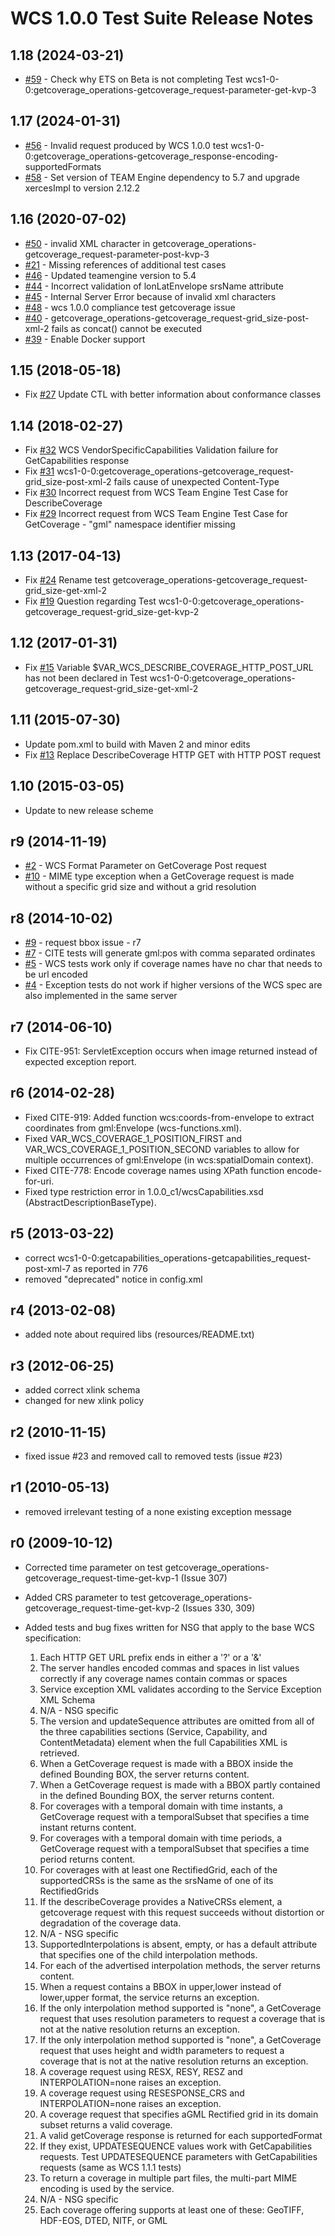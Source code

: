 
# WCS 1.0.0 Test Suite Release Notes

## 1.18 (2024-03-21)
- [#59](https://github.com/opengeospatial/ets-wcs10/issues/59) - Check why ETS on Beta is not completing Test wcs1-0-0:getcoverage_operations-getcoverage_request-parameter-get-kvp-3

## 1.17 (2024-01-31)
- [#56](https://github.com/opengeospatial/ets-wcs10/issues/56) - Invalid request produced by WCS 1.0.0 test wcs1-0-0:getcoverage_operations-getcoverage_response-encoding-supportedFormats
- [#58](https://github.com/opengeospatial/ets-wcs10/pull/58) - Set version of TEAM Engine dependency to 5.7 and upgrade xercesImpl to version 2.12.2

## 1.16 (2020-07-02)
- [#50](https://github.com/opengeospatial/ets-wcs10/issues/50) - invalid XML character in getcoverage_operations-getcoverage_request-parameter-post-kvp-3
- [#21](https://github.com/opengeospatial/ets-wcs10/issues/21) - Missing references of additional test cases
- [#46](https://github.com/opengeospatial/ets-wcs10/pull/46) - Updated teamengine version to 5.4
- [#44](https://github.com/opengeospatial/ets-wcs10/issues/44) - Incorrect validation of lonLatEnvelope srsName attribute
- [#45](https://github.com/opengeospatial/ets-wcs10/issues/45) - Internal Server Error because of invalid xml characters
- [#48](https://github.com/opengeospatial/ets-wcs10/issues/48) - wcs 1.0.0 compliance test getcoverage issue
- [#40](https://github.com/opengeospatial/ets-wcs10/issues/40) - getcoverage_operations-getcoverage_request-grid_size-post-xml-2 fails as concat() cannot be executed
- [#39](https://github.com/opengeospatial/ets-wcs10/issues/39) - Enable Docker support

## 1.15 (2018-05-18)
- Fix [#27](https://github.com/opengeospatial/ets-wcs10/issues/27) Update CTL with better information about conformance classes

## 1.14 (2018-02-27)
- Fix [#32](https://github.com/opengeospatial/ets-wcs10/issues/32) WCS VendorSpecificCapabilities Validation failure for GetCapabilities response
- Fix [#31](https://github.com/opengeospatial/ets-wcs10/issues/31) wcs1-0-0:getcoverage_operations-getcoverage_request-grid_size-post-xml-2 fails cause of unexpected Content-Type
- Fix [#30](https://github.com/opengeospatial/ets-wcs10/issues/30) Incorrect request from WCS Team Engine Test Case for DescribeCoverage
- Fix [#29](https://github.com/opengeospatial/ets-wcs10/issues/29) Incorrect request from WCS Team Engine Test Case for GetCoverage - "gml" namespace identifier missing

## 1.13 (2017-04-13)
- Fix [#24](https://github.com/opengeospatial/ets-wcs10/issues/24) Rename test getcoverage_operations-getcoverage_request-grid_size-get-xml-2
- Fix [#19](https://github.com/opengeospatial/ets-wcs10/issues/19) Question regarding Test wcs1-0-0:getcoverage_operations-getcoverage_request-grid_size-get-kvp-2

## 1.12 (2017-01-31)
- Fix [#15](https://github.com/opengeospatial/ets-wcs10/issues/15) Variable $VAR_WCS_DESCRIBE_COVERAGE_HTTP_POST_URL has not been declared in Test wcs1-0-0:getcoverage_operations-getcoverage_request-grid_size-get-xml-2

## 1.11 (2015-07-30)
- Update pom.xml to build with Maven 2 and minor edits
- Fix [#13](https://github.com/opengeospatial/ets-wcs10/issues/13) Replace DescribeCoverage HTTP GET with HTTP POST request

## 1.10 (2015-03-05)
* Update to new release scheme

## r9 (2014-11-19)

* [#2](https://github.com/opengeospatial/ets-wcs10/issues/2) - WCS Format Parameter on GetCoverage Post request
* [#10](https://github.com/opengeospatial/ets-wcs10/issues/10) - MIME type exception when a GetCoverage request is made without a specific grid size and without a grid resolution


## r8 (2014-10-02)

 * [#9](https://github.com/opengeospatial/ets-wcs10/issues/9) - request bbox issue - r7
 * [#7](https://github.com/opengeospatial/ets-wcs10/issues/7) - CITE tests will generate gml:pos with comma separated ordinates
 * [#5](https://github.com/opengeospatial/ets-wcs10/issues/5) - WCS tests work only if coverage names have no char that needs to be url encoded
 * [#4](https://github.com/opengeospatial/ets-wcs10/issues/4) - Exception tests do not work if higher versions of the WCS spec are also implemented in the same server


## r7 (2014-06-10)

  * Fix CITE-951: ServletException occurs when image returned instead of expected exception report.

## r6 (2014-02-28)

  * Fixed CITE-919: Added function wcs:coords-from-envelope to extract coordinates from gml:Envelope (wcs-functions.xml).
  * Fixed VAR_WCS_COVERAGE_1_POSITION_FIRST and VAR_WCS_COVERAGE_1_POSITION_SECOND variables to allow for multiple occurrences of gml:Envelope (in wcs:spatialDomain context).
  * Fixed CITE-778: Encode coverage names using XPath function encode-for-uri.
  * Fixed type restriction error in 1.0.0_c1/wcsCapabilities.xsd (AbstractDescriptionBaseType).

## r5 (2013-03-22)

  * correct wcs1-0-0:getcapabilities_operations-getcapabilities_request-post-xml-7 as reported in 776
  * removed "deprecated" notice in config.xml

## r4 (2013-02-08)

  * added note about required libs (resources/README.txt)

## r3 (2012-06-25)

  * added correct xlink schema
  * changed for new xlink policy

## r2 (2010-11-15)

  * fixed issue #23 and removed call to removed tests (issue #23)

## r1 (2010-05-13)

  * removed irrelevant testing of a none existing exception message

## r0 (2009-10-12)

  * Corrected time parameter on test getcoverage_operations-getcoverage_request-time-get-kvp-1 (Issue 307)
  * Added CRS parameter to test getcoverage_operations-getcoverage_request-time-get-kvp-2 (Issues 330, 309)
  * Added tests and bug fixes written for NSG that apply to the base WCS specification:

    1. Each HTTP GET URL prefix ends in either a '?' or a '&'
    2. The server handles encoded commas and spaces in list values correctly if any coverage names contain commas or spaces
    3. Service exception XML validates according to the Service Exception XML Schema
    4. N/A - NSG specific
    5. The version and updateSequence attributes are omitted from all of the three capabilities sections (Service, Capability, and ContentMetadata) element when the full Capabilities XML is retrieved.
    6. When a GetCoverage request is made with a BBOX inside the defined Bounding BOX, the server returns content.
    7. When a GetCoverage request is made with a BBOX partly contained in the defined Bounding BOX, the server returns content.
    8. For coverages with a temporal domain with time instants, a GetCoverage request with a temporalSubset that specifies a time instant returns content.
    9. For coverages with a temporal domain with time periods, a GetCoverage request with a temporalSubset that specifies a time period returns content.
    10. For coverages with at least one RectifiedGrid, each of the supportedCRSs is the same as the srsName of one of its RectifiedGrids
    11. If the describeCoverage provides a NativeCRSs element, a getcoverage request with this request succeeds without distortion or degradation of the coverage data.
    12. N/A - NSG specific
    13. SupportedInterpolations is absent, empty, or has a default attribute that specifies one of the child interpolation methods.
    14. For each of the advertised interpolation methods, the server returns content.
    15. When a request contains a BBOX in upper,lower instead of lower,upper format, the service returns an exception.
    16. If the only interpolation method supported is "none", a GetCoverage request that uses resolution parameters to request a coverage that is not at the native resolution returns an exception.
    17. If the only interpolation method supported is "none", a GetCoverage request that uses height and width parameters to request a coverage that is not at the native resolution returns an exception.
    18. A coverage request using RESX, RESY, RESZ and INTERPOLATION=none raises an exception.
    19. A coverage request using RESESPONSE_CRS and INTERPOLATION=none raises an exception.
    20. A coverage request that specifies aGML Rectified grid in its domain subset returns a valid coverage.
    21. A valid getCoverage response is returned for each supportedFormat
    22. If they exist, UPDATESEQUENCE values work with GetCapabilities requests. Test UPDATESEQUENCE parameters with GetCapabilities requests (same as WCS 1.1.1 tests)
    23. To return a coverage in multiple part files, the multi-part MIME encoding is used by the service.
    24. N/A - NSG specific
    25. Each coverage offering supports at least one of these: GeoTIFF, HDF-EOS, DTED, NITF, or GML

